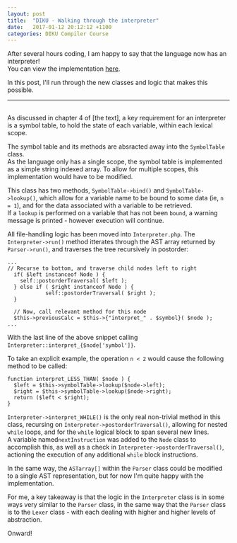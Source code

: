 ```yaml
---
layout: post
title:  "DIKU - Walking through the interpreter"
date:   2017-01-12 20:12:12 +1100
categories: DIKU Compiler Course
---
```


After several hours coding, I am happy to say that the language now has an interpreter!  
You can view the implementation [here].

[here]: https://github.com/troydaniels/DIKU-Compiler-Course/blob/master/src/Interpreter.php

In this post, I'll run through the new classes and logic that makes this possible.

---
<br>
As discussed in chapter 4 of [the text], a key requirement for an interpreter is a symbol table, to hold the state of each variable, within each lexical scope.

[the text]: http://www.diku.dk/~torbenm/Basics/basics_lulu2.pdf

The symbol table and its methods are absracted away into the ```SymbolTable``` class.  
As the language only has a single scope, the symbol table is implemented as a simple string indexed array. To allow for multiple scopes, this implementation would have to be modified. 

This class has two methods, ```SymbolTable->bind()``` and ```SymbolTable->lookup()```, which allow for a variable name to be bound to some data (ie, ```n = 1```), and for the data associated with a variable to be retrieved.  
If a ```lookup``` is performed on a variable that has not been ```bound```, a warning message is printed - however execution will continue.

All file-handling logic has been moved into ```Interpreter.php```.
The ```Interpreter->run()``` method itterates through the AST array returned by ```Parser->run()```, and traverses the tree recursively in postorder:

```
...
// Recurse to bottom, and traverse child nodes left to right
  if( $left instanceof Node ) {
    self::postorderTraversal( $left );
  } else if ( $right instanceof Node ) {
            self::postorderTraversal( $right );
  }

  // Now, call relevant method for this node
  $this->previousCalc = $this->{"interpret_" . $symbol}( $node );
...
```

With the last line of the above snippet calling ```Interpreter::interpret_{$node['symbol']}```.

To take an explicit example, the operation ```n < 2``` would cause the following method to be called:

```
function interpret_LESS_THAN( $node ) {
  $left = $this->symbolTable->lookup($node->left);
  $right = $this->symbolTable->lookup($node->right);
  return ($left < $right);       
}
```

```Interpreter->interpret_WHILE()``` is the only real non-trivial method in this class, recursing on ```Interpreter->postorderTraversal()```, allowing for nested ```while``` loops, and for the ```while``` logical block to span several new lines.  
A variable named```nextInstruction``` was added to the ```Node``` class to accomplish this, as well as a check in ```Interpreter->postorderTraversal()```, actioning the execution of any additional ```while``` block instructions.

In the same way, the ```ASTarray[]``` within the ```Parser``` class could be modified to a single AST representation, but for now I'm quite happy with the implementation.

For me, a key takeaway is that the logic in the ```Interpreter``` class is in some ways very similar to the ```Parser``` class, in the same way that the ```Parser``` class is to the ```Lexer``` class - with each dealing with higher and higher levels of abstraction.


Onward!